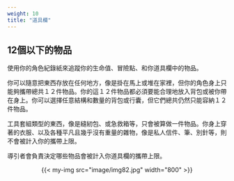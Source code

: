 ```yaml
---
weight: 10
title: "道具欄"
---
```

## 12個以下的物品
使用你的角色紀錄紙來追蹤你的生命值、冒險點、和你道具欄中的物品。

你可以隨意把東西存放在任何地方，像是掛在馬上或堆在家裡，但你的角色身上只能夠攜帶總共１２件物品。你的這１２件物品都必須要能合理地放入背包或被你帶在身上。你可以選擇任意結構和數量的背包或行囊，但它們總共仍然只能容納１２件物品。

工具套組類型的東西，像是縫紉包、或急救箱等，只會被算做一件物品。你身上穿著的衣服、以及各種平凡且幾乎沒有重量的雜物，像是私人信件、筆、別針等，則不會被計入你的攜帶上限。

導引者會負責決定哪些物品會被計入你道具欄的攜帶上限。

<center>
{{< my-img src="image/img82.jpg" width="800" >}}
</center>